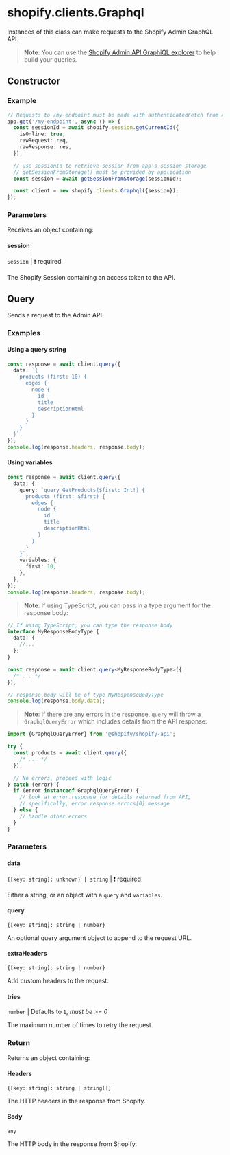 # shopify.clients.Graphql

Instances of this class can make requests to the Shopify Admin GraphQL API.

> **Note**: You can use the [Shopify Admin API GraphiQL explorer](https://shopify.dev/apps/tools/graphiql-admin-api) to help build your queries.

## Constructor

### Example

```ts
// Requests to /my-endpoint must be made with authenticatedFetch from App Bridge for embedded apps
app.get('/my-endpoint', async () => {
  const sessionId = await shopify.session.getCurrentId({
    isOnline: true,
    rawRequest: req,
    rawResponse: res,
  });

  // use sessionId to retrieve session from app's session storage
  // getSessionFromStorage() must be provided by application
  const session = await getSessionFromStorage(sessionId);

  const client = new shopify.clients.Graphql({session});
});
```

### Parameters

Receives an object containing:

#### session

`Session` | :exclamation: required

The Shopify Session containing an access token to the API.

## Query

Sends a request to the Admin API.

### Examples

#### Using a query string

```ts
const response = await client.query({
  data: `{
    products (first: 10) {
      edges {
        node {
          id
          title
          descriptionHtml
        }
      }
    }
  }`,
});
console.log(response.headers, response.body);
```

#### Using variables

```ts
const response = await client.query({
  data: {
    query: `query GetProducts($first: Int!) {
      products (first: $first) {
        edges {
          node {
            id
            title
            descriptionHtml
          }
        }
      }
    }`,
    variables: {
      first: 10,
    },
  },
});
console.log(response.headers, response.body);
```

> **Note**: If using TypeScript, you can pass in a type argument for the response body:

```ts
// If using TypeScript, you can type the response body
interface MyResponseBodyType {
  data: {
    //...
  };
}

const response = await client.query<MyResponseBodyType>({
  /* ... */
});

// response.body will be of type MyResponseBodyType
console.log(response.body.data);
```

> **Note**: If there are any errors in the response, `query` will throw a `GraphqlQueryError` which includes details from the API response:

```ts
import {GraphqlQueryError} from '@shopify/shopify-api';

try {
  const products = await client.query({
    /* ... */
  });

  // No errors, proceed with logic
} catch (error) {
  if (error instanceof GraphqlQueryError) {
    // look at error.response for details returned from API,
    // specifically, error.response.errors[0].message
  } else {
    // handle other errors
  }
}
```

### Parameters

#### data

`{[key: string]: unknown} | string` | :exclamation: required

Either a string, or an object with a `query` and `variables`.

#### query

`{[key: string]: string | number}`

An optional query argument object to append to the request URL.

#### extraHeaders

`{[key: string]: string | number}`

Add custom headers to the request.

#### tries

`number` | Defaults to `1`, _must be >= 0_

The maximum number of times to retry the request.

### Return

Returns an object containing:

#### Headers

`{[key: string]: string | string[]}`

The HTTP headers in the response from Shopify.

#### Body

`any`

The HTTP body in the response from Shopify.
